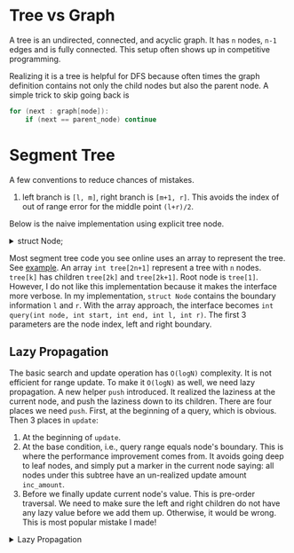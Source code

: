 # Tree vs Graph

A tree is an undirected, connected, and acyclic graph. It has `n` nodes, `n-1`
edges and is fully connected. This setup often shows up in competitive
programming.

Realizing it is a tree is helpful for DFS because often times the graph
definition contains not only the child nodes but also the parent node. A simple
trick to skip going back is

```cpp
for (next : graph[node]):
    if (next == parent_node) continue
```

# Segment Tree

A few conventions to reduce chances of mistakes.

1. left branch is `[l, m]`, right branch is `[m+1, r]`. This avoids the index
   of out of range error for the middle point `(l+r)/2`.

Below is the naive implementation using explicit tree node.

<details class="code-details">
<summary> struct Node; </summary>

```cpp
struct Node {
    int l, r;
    shared_ptr<Node> left, right;
    int s; // each node stores the sum of the range [l,r].
    Node(int l, int r): l(l), r(r), s(0) {}
};
using NodeP = shared_ptr<Node>;

NodeP root;

void create_children(NodeP node) {
     if (node->l != node->r) {
        int m = (node->l + node->r) / 2;
        if (not node->left) node->left = make_shared<Node>(node->l, m);
        if (not node->right) node->right = make_shared<Node>(m+1, node->r);
    }
}

int query(NodeP node, int l, int r) {
    int m = (node->l + node->r) / 2;
    create_children(node);
    if (node->l == l and node->r == r) {
        return node->s;
    }

    if (r <= m) return search(node->left, l, r);
    else if (l > m) return search(node->right, l, r);
    else return search(node->left, l, m) + search(node->right, m+1, r);
}

// Add val to the existing value at node i.
void update(NodeP node, int i, int val) {
  create_children();
  node->s += val;
  if (node->l == i and node->r == i) return;
  int m = (node->l + node->r) / 2;
  if (i <= m) update(node->left, i, val);
  else update(node->right, i, val);
}
```

</details>

Most segment tree code you see online uses an array to represent the tree. See
[example](https://www.hackerearth.com/practice/notes/segment-tree-and-lazy-propagation/).
An array `int tree[2n+1]` represent a tree with `n` nodes. `tree[k]` has
children `tree[2k]` and `tree[2k+1]`. Root node is `tree[1]`. However, I do not
like this implementation because it makes the interface more verbose. In my
implementation, `struct Node` contains the boundary information `l` and `r`.
With the array approach, the interface becomes
`int query(int node, int start, int end, int l, int r)`. The first 3 parameters
are the node index, left and right boundary.

## Lazy Propagation

The basic search and update operation has `O(logN)` complexity. It is not
efficient for range update. To make it `O(logN)` as well, we need lazy
propagation. A new helper `push` introduced. It realized the laziness at the
current node, and push the laziness down to its children. There are four places
we need `push`. First, at the beginning of a query, which is obvious. Then 3
places in `update`:

1. At the beginning of `update`.
2. At the base condition, i.e., query range equals node's boundary. This is
   where the performance improvement comes from. It avoids going deep to leaf
   nodes, and simply put a marker in the current node saying: all nodes under
   this subtree have an un-realized update amount `inc_amount`.
3. Before we finally update current node's value. This is pre-order traversal.
   We need to make sure the left and right children do not have any lazy value
   before we add them up. Otherwise, it would be wrong. This is most popular
   mistake I made!

<details class="code-details">
<summary> Lazy Propagation </summary>

```cpp
struct Node {
    int l, r;
    shared_ptr<Node> left, right;
    int lazy = 0; // lazy update amount
    int s;
    Node(int l, int r): l(l), r(r), s(0) {}
};
using NodeP = shared_ptr<Node>;

NodeP root;

void create_children(NodeP node) {
     if (node->l != node->r) {
        int m = (node->l + node->r) / 2;
        if (not node->left) node->left = make_shared<Node>(node->l, m);
        if (not node->right) node->right = make_shared<Node>(m+1, node->r);
    }
}

// realize laziness at current node and push it down the tree.
void push(NodeP node) {
    if (node->lazy) {
        node->s += node->lazy * (node->r - node->l + 1);
        // only push down when it is not a leaf node.
        if (node->l != node->r) {
            node->left->lazy += node->lazy;
            node->right->lazy += node->lazy;
        }
        // remember to reset laziness.
        node->lazy = 0;
    }
}

int query(NodeP node, int l, int r) {
    int m = (node->l + node->r) / 2;
    create_children(node);
    // realize laziness before query.
    push(node);
    if (node->l == l and node->r == r) {
        return node->s;
    }

    if (r <= m) return search(node->left, l, r);
    else if (l > m) return search(node->right, l, r);
    else return search(node->left, l, m) + search(node->right, m+1, r);
}

void update(NodeP node, int l, int r, int inc_amount) {
    int m = (node->l + node->r) / 2;
    create_children(node);
    push(node);

    if (node->l == l and node->r == r) {
        node->lazy += inc_amount;
        push(node);
        return;
    }
    if (r <= m) {
        insert(node->left, l, r);
    } else if (l > m) {
        insert(node->right, l, r);
    } else {
        insert(node->left, l, m);
        insert(node->right, m+1, r);
    }
    // make sure left and right do not have un-realized updates.
    push(node->left); push(node->right);
    node->s = node->left->s + node->right->s;
}
```

</details>
